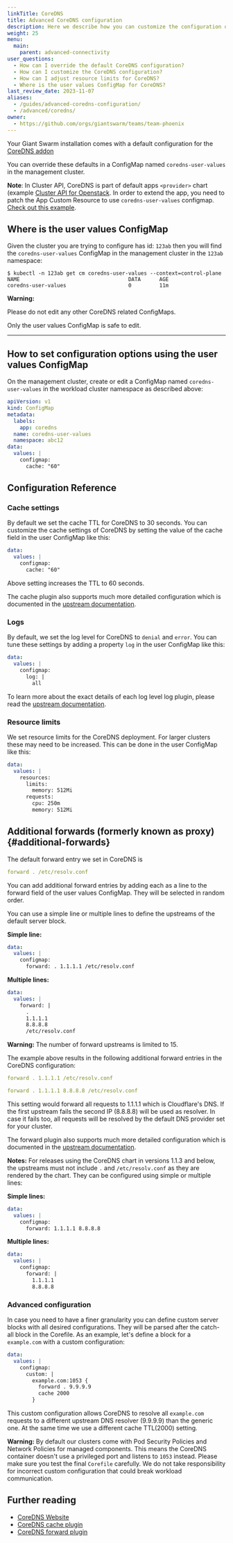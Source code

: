 ```yaml
---
linkTitle: CoreDNS
title: Advanced CoreDNS configuration
description: Here we describe how you can customize the configuration of the managed CoreDNS service in your clusters.
weight: 25
menu:
  main:
    parent: advanced-connectivity
user_questions:
  - How can I override the default CoreDNS configuration?
  - How can I customize the CoreDNS configuration?
  - How can I adjust resource limits for CoreDNS?
  - Where is the user values ConfigMap for CoreDNS?
last_review_date: 2023-11-07
aliases:
  - /guides/advanced-coredns-configuration/
  - /advanced/coredns/
owner:
  - https://github.com/orgs/giantswarm/teams/team-phoenix
---
```


Your Giant Swarm installation comes with a default configuration for the [CoreDNS addon](https://github.com/coredns/coredns)

You can override these defaults in a ConfigMap named `coredns-user-values` in the management cluster.

__Note__: In Cluster API, CoreDNS is part of default apps `<provider>` chart (example [Cluster API for Openstack](https://github.com/giantswarm/default-apps-openstack/). In order to extend the app, you need to patch the App Custom Resource to use `coredns-user-values` configmap. [Check out this example](https://github.com/giantswarm/gitops-template/pull/74/files).

## Where is the user values ConfigMap

Given the cluster you are trying to configure has id: `123ab` then you will find the `coredns-user-values` ConfigMap in the management cluster in the `123ab` namespace:

```nohighlight
$ kubectl -n 123ab get cm coredns-user-values --context=control-plane
NAME                                   DATA      AGE
coredns-user-values                    0         11m
```

__Warning:__

Please do not edit any other CoreDNS related ConfigMaps.

Only the user values ConfigMap is safe to edit.

-----

## How to set configuration options using the user values ConfigMap

On the management cluster, create or edit a ConfigMap named `coredns-user-values`
in the workload cluster namespace as described above:

```yaml
apiVersion: v1
kind: ConfigMap
metadata:
  labels:
    app: coredns
  name: coredns-user-values
  namespace: abc12
data:
  values: |
    configmap:
      cache: "60"
```

## Configuration Reference

### Cache settings

By default we set the cache TTL for CoreDNS to 30 seconds. You can customize the cache settings of CoreDNS by setting the value of the cache field in the user ConfigMap like this:

```yaml
data:
  values: |
    configmap:
      cache: "60"
```

Above setting increases the TTL to 60 seconds.

The cache plugin also supports much more detailed configuration which is documented in the [upstream documentation](https://coredns.io/plugins/cache/).

### Logs

By default, we set the log level for CoreDNS to `denial` and `error`. You can tune these settings by adding a property `log` in the user ConfigMap like this:

```yaml
data:
  values: |
    configmap:
      log: |
        all
```

To learn more about the exact details of each log level log plugin, please read the [upstream documentation](https://coredns.io/plugins/log/).

### Resource limits

We set resource limits for the CoreDNS deployment. For larger clusters these may need to be increased. This can be done in the user ConfigMap like this:

```yaml
data:
  values: |
    resources:
      limits:
        memory: 512Mi
      requests:
        cpu: 250m
        memory: 512Mi
```

## Additional forwards (formerly known as proxy) {#additional-forwards}

The default forward entry we set in CoreDNS is

```yaml
forward . /etc/resolv.conf
```

You can add additional forward entries by adding each as a line to the forward field of the user values ConfigMap. They will be selected in random order.

You can use a simple line or multiple lines to define the upstreams of the default server block.

**Simple line:**

```yaml
data:
  values: |
    configmap:
      forward: . 1.1.1.1 /etc/resolv.conf
```

**Multiple lines:**

```yaml
data:
  values: |
    forward: |
      .
      1.1.1.1
      8.8.8.8
      /etc/resolv.conf
```

__Warning:__ The number of forward upstreams is limited to 15.

The example above results in the following additional forward entries in the CoreDNS configuration:

```yaml
forward . 1.1.1.1 /etc/resolv.conf
```

```yaml
forward . 1.1.1.1 8.8.8.8 /etc/resolv.conf
```

This setting would forward all requests to 1.1.1.1 which is Cloudflare's DNS. If the first upstream fails the second IP (8.8.8.8) will be used as resolver. In case it fails too, all requests will be resolved by the default DNS provider set for your cluster.

The forward plugin also supports much more detailed configuration which is documented in the [upstream documentation](https://coredns.io/plugins/forward/).

__Notes:__ For releases using the CoreDNS chart in versions 1.1.3 and below, the upstreams must not include `.` and `/etc/resolv.conf` as they are rendered by the chart. They can be configured using simple or multiple lines:

**Simple lines:**

```yaml
data:
  values: |
    configmap:
      forward: 1.1.1.1 8.8.8.8
```

**Multiple lines:**

```yaml
data:
  values: |
    configmap:
      forward: |
        1.1.1.1
        8.8.8.8
```

### Advanced configuration

In case you need to have a finer granularity you can define custom server blocks with all desired configurations. They will be parsed after the catch-all block in the Corefile. As an example, let's define a block for a `example.com` with a custom configuration:

```yaml
data:
  values: |
    configmap:
      custom: |
        example.com:1053 {
          forward . 9.9.9.9
          cache 2000
        }
```

This custom configuration allows CoreDNS to resolve all `example.com` requests to a different upstream DNS resolver (9.9.9.9) than the generic one. At the same time we use a different cache TTL(2000) setting.

__Warning:__ By default our clusters come with Pod Security Policies and Network Policies for managed components. This means the CoreDNS container doesn't use a privileged port and listens to `1053` instead. Please make sure you test the final `Corefile` carefully. We do not take responsibility for incorrect custom configuration that could break workload communication.

## Further reading

- [CoreDNS Website](https://coredns.io/)
- [CoreDNS cache plugin](https://coredns.io/plugins/cache/)
- [CoreDNS forward plugin](https://coredns.io/plugins/forward/)
